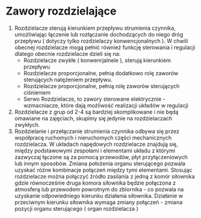 # Zawory rozdzielające
1. Rozdzielacze sterują kierunkiem przepływu strumienia czynnika, umożliwiając łączenie lub rozłączanie dochodzących do niego dróg przepływu ( dotyczy tylko rozdzielaczy konwencjonalnych ). W chwili obecnej rozdzielacze mogą pełnić również funkcję sterowania i regulacji dlatego obecnie rozdzielacze dzieli się na:
    - Rozdzielacze zwykłe ( konwenrjalnele ), sterują kierunkiem przepływu
    - Rozdzielacze proporcjonalne, pełnią dodatkowo rolę zaworów sterujących natężeniem przepływu. 
    - Rozdzielacze proporcjonalne, pełnią rolę zaworów sterujących ciśnieniem 
    - Serwo Rozdzielacze, to zawory sterowane elektrycznie - wzmacniacze, które dają możliwość realizacji układów w regulacji 
2. Rozdzielacze z grup od 2-4 są bardziej skomplikowane i nie będą omawiane na zajęciach, skupimy się jedynie na rozdzielaczach zwykłych.
3. Rozdzielanie i przełączanie strumienia czynnika odbywa się przez współpracę ruchomych i nieruchomych części mechanicznych rozdzielacza. W układach napędowych rozdzielacze znajdują się, między podstawowymi zespołami i elementami układu z którymi zazwyczaj łączone są za pomocą przewodów, płyt przyłączeniowych lub innym sposobów. Zmiana położenia organu sterującego pozwala uzyskać różne kombinacje połączeń między tymi elementami. Stosując rozdzielacze można połączyć źródło zasilania z jedną z komór siłownika gdzie równocześnie druga komora siłownika będzie połączona z atmosferą lub przewodem powrotnym do zbiornika - co pozwala na uzyskanie odpowiedniego kierunku działania siłownika. Działanie w przeciwnym kierunku siłownika wymaga zmiany połączeń - zmiana pozycji organu sterującego ( organ rozdzielacza ) 

